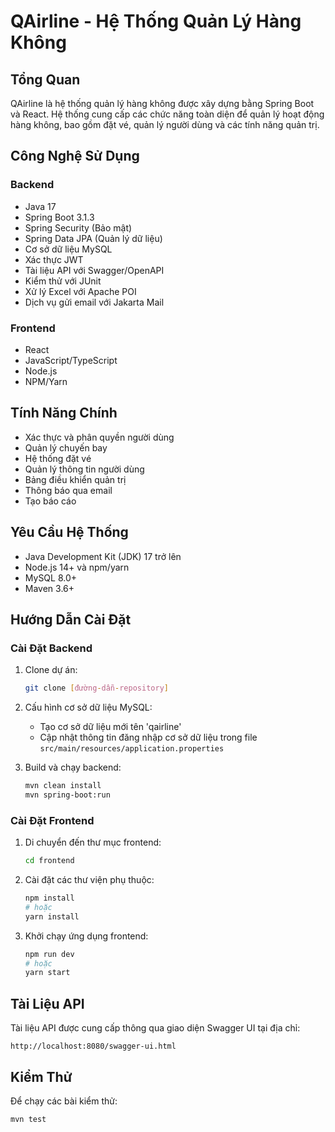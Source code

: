 # QAirline - Hệ Thống Quản Lý Hàng Không

## Tổng Quan
QAirline là hệ thống quản lý hàng không được xây dựng bằng Spring Boot và React. Hệ thống cung cấp các chức năng toàn diện để quản lý hoạt động hàng không, bao gồm đặt vé, quản lý người dùng và các tính năng quản trị.

## Công Nghệ Sử Dụng
### Backend
- Java 17
- Spring Boot 3.1.3
- Spring Security (Bảo mật)
- Spring Data JPA (Quản lý dữ liệu)
- Cơ sở dữ liệu MySQL
- Xác thực JWT
- Tài liệu API với Swagger/OpenAPI
- Kiểm thử với JUnit
- Xử lý Excel với Apache POI
- Dịch vụ gửi email với Jakarta Mail

### Frontend
- React
- JavaScript/TypeScript
- Node.js
- NPM/Yarn

## Tính Năng Chính
- Xác thực và phân quyền người dùng
- Quản lý chuyến bay
- Hệ thống đặt vé
- Quản lý thông tin người dùng
- Bảng điều khiển quản trị
- Thông báo qua email
- Tạo báo cáo

## Yêu Cầu Hệ Thống
- Java Development Kit (JDK) 17 trở lên
- Node.js 14+ và npm/yarn
- MySQL 8.0+
- Maven 3.6+

## Hướng Dẫn Cài Đặt

### Cài Đặt Backend
1. Clone dự án:
   ```bash
   git clone [đường-dẫn-repository]
   ```

2. Cấu hình cơ sở dữ liệu MySQL:
   - Tạo cơ sở dữ liệu mới tên 'qairline'
   - Cập nhật thông tin đăng nhập cơ sở dữ liệu trong file `src/main/resources/application.properties`

3. Build và chạy backend:
   ```bash
   mvn clean install
   mvn spring-boot:run
   ```

### Cài Đặt Frontend
1. Di chuyển đến thư mục frontend:
   ```bash
   cd frontend
   ```

2. Cài đặt các thư viện phụ thuộc:
   ```bash
   npm install
   # hoặc
   yarn install
   ```

3. Khởi chạy ứng dụng frontend:
   ```bash
   npm run dev
   # hoặc
   yarn start
   ```

## Tài Liệu API
Tài liệu API được cung cấp thông qua giao diện Swagger UI tại địa chỉ:
```
http://localhost:8080/swagger-ui.html
```

## Kiểm Thử
Để chạy các bài kiểm thử:
```bash
mvn test
```

